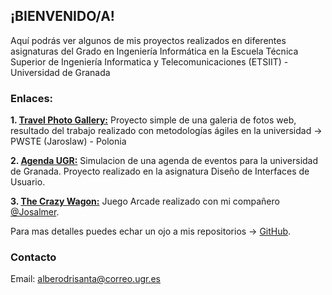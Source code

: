 ## ¡BIENVENIDO/A!
Aquí podrás ver algunos de mis proyectos realizados en diferentes asignaturas del Grado en Ingeniería Informática en la Escuela Técnica Superior de Ingeniería Informatica y Telecomunicaciones (ETSIIT) - Universidad de Granada 

### Enlaces:

**1. [Travel Photo Gallery:](https://albertorsn.github.io/TravelPhotoGallery/index.html)**
Proyecto simple de una galeria de fotos web, resultado del trabajo realizado con metodologías ágiles en la universidad -> PWSTE (Jaroslaw) - Polonia

**2. [Agenda UGR:](https://albertorsn.github.io/DIU)**
Simulacion de una agenda de eventos para la universidad de Granada. Proyecto realizado en la asignatura Diseño de Interfaces de Usuario.

**3. [The Crazy Wagon:](https://albertorsn.github.io/TheCrazyWagon)**
Juego Arcade realizado con mi compañero [@Josalmer](https://github.com/Josalmer).


Para mas detalles puedes echar un ojo a mis repositorios -> [GitHub](https://github.com/AlbertoRSN).


### Contacto
Email: [alberodrisanta@correo.ugr.es](alberodrisanta@correo.ugr.es)
